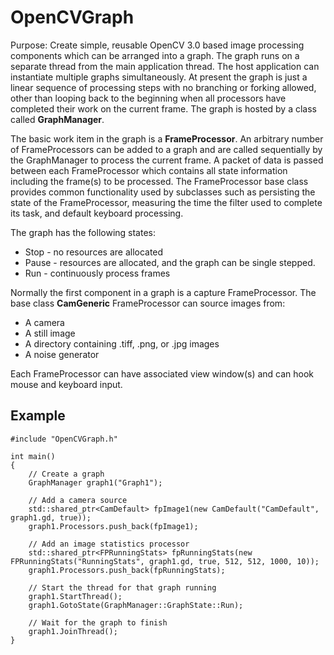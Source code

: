 # OpenCVGraph

Purpose: Create simple, reusable OpenCV 3.0 based image processing components which can be arranged into a graph.  The graph runs on a separate thread from the main application thread.  The host application can instantiate multiple graphs simultaneously.  At present the graph is just a linear sequence of processing steps with no branching or forking allowed, other than looping back to the beginning when all processors have completed their work on the current frame.  The graph is hosted by a class called **GraphManager**.

The basic work item in the graph is a **FrameProcessor**.  An arbitrary number of FrameProcessors can be added to a graph and are called sequentially by the GraphManager to process the current frame.  A packet of data is passed between each FrameProcessor which contains all state information including the frame(s) to be processed. The FrameProcessor base class provides common functionality used by subclasses such as persisting the state of the FrameProcessor, measuring the time the filter used to complete its task, and default keyboard processing. 

The graph has the following states:  
- Stop - no resources are allocated  
- Pause - resources are allocated, and the graph can be single stepped.  
- Run - continuously process frames  
    
Normally the first component in a graph is a capture FrameProcessor.  The base class **CamGeneric** FrameProcessor can source images from:  
- A camera  
- A still image  
- A directory containing .tiff, .png, or .jpg images  
- A noise generator  
  
Each FrameProcessor can have associated view window(s) and can hook mouse and keyboard input.

Example
-------

    #include "OpenCVGraph.h"
    
    int main()
    {
        // Create a graph
        GraphManager graph1("Graph1");
        
        // Add a camera source
        std::shared_ptr<CamDefault> fpImage1(new CamDefault("CamDefault", graph1.gd, true));
        graph1.Processors.push_back(fpImage1);
    
        // Add an image statistics processor
        std::shared_ptr<FPRunningStats> fpRunningStats(new FPRunningStats("RunningStats", graph1.gd, true, 512, 512, 1000, 10));
        graph1.Processors.push_back(fpRunningStats);

        // Start the thread for that graph running
        graph1.StartThread();
        graph1.GotoState(GraphManager::GraphState::Run);

        // Wait for the graph to finish
        graph1.JoinThread();
    }
 
